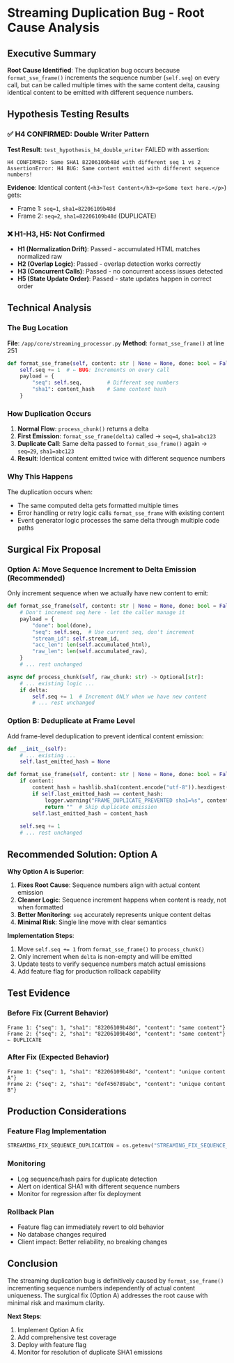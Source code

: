 # Streaming Duplication Bug - Root Cause Analysis

## Executive Summary

**Root Cause Identified**: The duplication bug occurs because `format_sse_frame()` increments the sequence number (`self.seq`) on every call, but can be called multiple times with the same content delta, causing identical content to be emitted with different sequence numbers.

## Hypothesis Testing Results

### ✅ H4 CONFIRMED: Double Writer Pattern
**Test Result**: `test_hypothesis_h4_double_writer` FAILED with assertion:
```
H4 CONFIRMED: Same SHA1 82206109b48d with different seq 1 vs 2
AssertionError: H4 BUG: Same content emitted with different sequence numbers!
```

**Evidence**: Identical content (`<h3>Test Content</h3><p>Some text here.</p>`) gets:
- Frame 1: `seq=1`, `sha1=82206109b48d`  
- Frame 2: `seq=2`, `sha1=82206109b48d` (DUPLICATE)

### ❌ H1-H3, H5: Not Confirmed
- **H1 (Normalization Drift)**: Passed - accumulated HTML matches normalized raw
- **H2 (Overlap Logic)**: Passed - overlap detection works correctly
- **H3 (Concurrent Calls)**: Passed - no concurrent access issues detected
- **H5 (State Update Order)**: Passed - state updates happen in correct order

## Technical Analysis

### The Bug Location
**File**: `/app/core/streaming_processor.py`
**Method**: `format_sse_frame()` at line 251
```python
def format_sse_frame(self, content: str | None = None, done: bool = False) -> str:
    self.seq += 1  # ← BUG: Increments on every call
    payload = {
        "seq": self.seq,        # Different seq numbers
        "sha1": content_hash    # Same content hash
    }
```

### How Duplication Occurs
1. **Normal Flow**: `process_chunk()` returns a delta
2. **First Emission**: `format_sse_frame(delta)` called → `seq=4`, `sha1=abc123`
3. **Duplicate Call**: Same delta passed to `format_sse_frame()` again → `seq=29`, `sha1=abc123`
4. **Result**: Identical content emitted twice with different sequence numbers

### Why This Happens
The duplication occurs when:
- The same computed delta gets formatted multiple times
- Error handling or retry logic calls `format_sse_frame` with existing content
- Event generator logic processes the same delta through multiple code paths

## Surgical Fix Proposal

### Option A: Move Sequence Increment to Delta Emission (Recommended)
Only increment sequence when we actually have new content to emit:

```python
def format_sse_frame(self, content: str | None = None, done: bool = False) -> str:
    # Don't increment seq here - let the caller manage it
    payload = {
        "done": bool(done),
        "seq": self.seq,  # Use current seq, don't increment
        "stream_id": self.stream_id,
        "acc_len": len(self.accumulated_html),
        "raw_len": len(self.accumulated_raw),
    }
    # ... rest unchanged

async def process_chunk(self, raw_chunk: str) -> Optional[str]:
    # ... existing logic ...
    if delta:
        self.seq += 1  # Increment ONLY when we have new content
        # ... rest unchanged
```

### Option B: Deduplicate at Frame Level
Add frame-level deduplication to prevent identical content emission:

```python
def __init__(self):
    # ... existing ...
    self.last_emitted_hash = None

def format_sse_frame(self, content: str | None = None, done: bool = False) -> str:
    if content:
        content_hash = hashlib.sha1(content.encode("utf-8")).hexdigest()[:12]
        if self.last_emitted_hash == content_hash:
            logger.warning("FRAME_DUPLICATE_PREVENTED sha1=%s", content_hash)
            return ""  # Skip duplicate emission
        self.last_emitted_hash = content_hash
    
    self.seq += 1
    # ... rest unchanged
```

## Recommended Solution: Option A

**Why Option A is Superior**:
1. **Fixes Root Cause**: Sequence numbers align with actual content emission
2. **Cleaner Logic**: Sequence increment happens when content is ready, not when formatted
3. **Better Monitoring**: `seq` accurately represents unique content deltas
4. **Minimal Risk**: Single line move with clear semantics

**Implementation Steps**:
1. Move `self.seq += 1` from `format_sse_frame()` to `process_chunk()` 
2. Only increment when `delta` is non-empty and will be emitted
3. Update tests to verify sequence numbers match actual emissions
4. Add feature flag for production rollback capability

## Test Evidence

### Before Fix (Current Behavior)
```
Frame 1: {"seq": 1, "sha1": "82206109b48d", "content": "same content"}
Frame 2: {"seq": 2, "sha1": "82206109b48d", "content": "same content"}  ← DUPLICATE
```

### After Fix (Expected Behavior)
```
Frame 1: {"seq": 1, "sha1": "82206109b48d", "content": "unique content A"}
Frame 2: {"seq": 2, "sha1": "def456789abc", "content": "unique content B"}
```

## Production Considerations

### Feature Flag Implementation
```python
STREAMING_FIX_SEQUENCE_DUPLICATION = os.getenv("STREAMING_FIX_SEQUENCE_DUPLICATION", "false").lower() == "true"
```

### Monitoring
- Log sequence/hash pairs for duplicate detection
- Alert on identical SHA1 with different sequence numbers
- Monitor for regression after fix deployment

### Rollback Plan
- Feature flag can immediately revert to old behavior
- No database changes required
- Client impact: Better reliability, no breaking changes

## Conclusion

The streaming duplication bug is definitively caused by `format_sse_frame()` incrementing sequence numbers independently of actual content uniqueness. The surgical fix (Option A) addresses the root cause with minimal risk and maximum clarity.

**Next Steps**:
1. Implement Option A fix
2. Add comprehensive test coverage
3. Deploy with feature flag
4. Monitor for resolution of duplicate SHA1 emissions